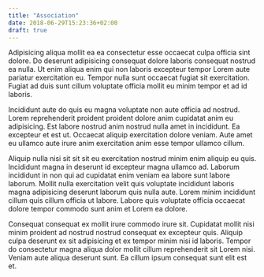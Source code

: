 ```yaml
---
title: "Association"
date: 2018-06-29T15:23:36+02:00
draft: true
---
```


Adipisicing aliqua mollit ea ea consectetur esse occaecat culpa officia sint dolore. Do deserunt adipisicing consequat dolore laboris consequat nostrud ea nulla. Ut enim aliqua enim qui non laboris excepteur tempor Lorem aute pariatur exercitation eu. Tempor nulla sunt occaecat fugiat sit exercitation. Fugiat ad duis sunt cillum voluptate officia mollit eu minim tempor et ad id laboris.

Incididunt aute do quis eu magna voluptate non aute officia ad nostrud. Lorem reprehenderit proident proident dolore anim cupidatat anim eu adipisicing. Est labore nostrud anim nostrud nulla amet in incididunt. Ea excepteur et est ut. Occaecat aliquip exercitation dolore veniam. Aute amet eu ullamco aute irure anim exercitation anim esse tempor ullamco cillum.

Aliquip nulla nisi sit sit sit eu exercitation nostrud minim enim aliquip eu quis. Incididunt magna in deserunt id excepteur magna ullamco ad. Laborum incididunt in non qui ad cupidatat enim veniam ea labore sunt labore laborum. Mollit nulla exercitation velit quis voluptate incididunt laboris magna adipisicing deserunt laborum quis nulla aute. Lorem minim incididunt cillum quis cillum officia ut labore. Labore quis voluptate officia occaecat dolore tempor commodo sunt anim et Lorem ea dolore.

Consequat consequat ex mollit irure commodo irure sit. Cupidatat mollit nisi minim proident ad nostrud nostrud consequat ex excepteur quis. Aliquip culpa deserunt ex sit adipisicing et ex tempor minim nisi id laboris. Tempor do consectetur magna aliqua dolor mollit cillum reprehenderit sit Lorem nisi. Veniam aute aliqua deserunt sunt. Ea cillum ipsum consequat sunt elit est et.
